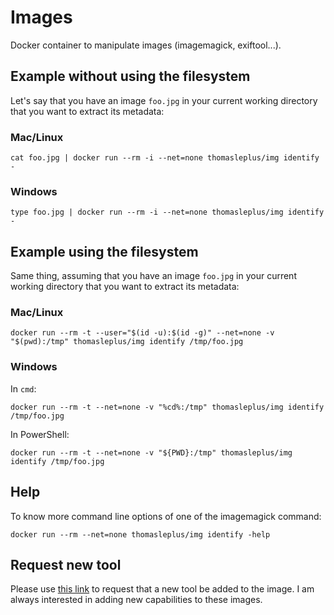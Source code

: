# Images

Docker container to manipulate images (imagemagick, exiftool...).

## Example without using the filesystem

Let's say that you have an image `foo.jpg` in your current working directory that you want to extract its metadata:

### Mac/Linux

```
cat foo.jpg | docker run --rm -i --net=none thomasleplus/img identify -
```

### Windows

```
type foo.jpg | docker run --rm -i --net=none thomasleplus/img identify -
```

## Example using the filesystem

Same thing, assuming that you have an image `foo.jpg` in your current working directory that you want to extract its metadata:

### Mac/Linux

```
docker run --rm -t --user="$(id -u):$(id -g)" --net=none -v "$(pwd):/tmp" thomasleplus/img identify /tmp/foo.jpg
```

### Windows

In `cmd`:

```
docker run --rm -t --net=none -v "%cd%:/tmp" thomasleplus/img identify /tmp/foo.jpg
```

In PowerShell:

```
docker run --rm -t --net=none -v "${PWD}:/tmp" thomasleplus/img identify /tmp/foo.jpg
```

## Help

To know more command line options of one of the imagemagick command:

```
docker run --rm --net=none thomasleplus/img identify -help
```

## Request new tool

Please use [this link](https://github.com/thomasleplus/docker-img/issues/new?assignees=thomasleplus&labels=enhancement&template=feature_request.md&title=%5BFEAT%5D) to request that a new tool be added to the image. I am always interested in adding new capabilities to these images.
